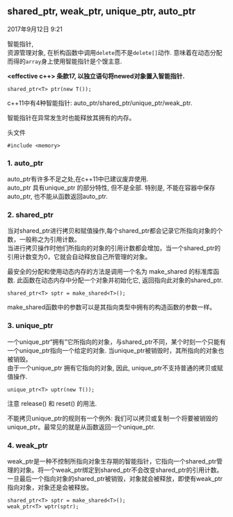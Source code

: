 ## shared_ptr, weak_ptr, unique_ptr, auto_ptr

2017年9月12日
9:21

智能指针,   
资源管理对象, 在析构函数中调用`delete`而不是`delete[]`动作. 意味着在动态分配而得的`array`身上使用智能指针是个馊主意.

**<effective c++> 条款17, 以独立语句将newed对象置入智能指针.**  
```
shared_ptr<T> ptr(new T());
```

c++11中有4种智能指针: auto_ptr/shared_ptr/unique_ptr/weak_ptr.

智能指针在异常发生时也能释放其拥有的内存。


头文件
```
#include <memory>
```


###	1. auto_ptr  
auto_ptr有许多不足之处,在c++11中已建议废弃使用.  
auto_ptr 具有unique_ptr 的部分特性, 但不是全部. 特别是, 不能在容器中保存auto_ptr, 也不能从函数返回auto_ptr.
	
### 2. shared_ptr
当对shared_ptr进行拷贝和赋值操作,每个shared_ptr都会记录它所指向对象的个数，一般称之为引用计数。  
当进行拷贝操作时他们所指向的对象的引用计数都会增加，当一个shared_ptr的引用计数变为0，它就会自动释放自己所管理的对象。
	
最安全的分配和使用动态内存的方法是调用一个名为 make_shared 的标准库函数. 此函数在动态内存中分配一个对象并初始化它, 返回指向此对象的shared_ptr.
```
shared_ptr<T> sptr = make_shared<T>();
```	
make_shared函数中的参数可以是其指向类型中拥有的构造函数的参数一样。
	
	
###	3. unique_ptr
一个unique_ptr“拥有”它所指向的对象，与shared_ptr不同，某个时刻一个只能有一个unique_ptr指向一个给定的对象. 当unique_ptr被销毁时，其所指向的对象也被销毁。  
由于一个unique_ptr 拥有它指向的对象, 因此, unique_ptr不支持普通的拷贝或赋值操作.
```
unique_ptr<T> uptr(new T());
```	
注意 release() 和 reset() 的用法.
	
不能拷贝unique_ptr的规则有一个例外: 我们可以拷贝或复制一个将要被销毁的unique_ptr。最常见的就是从函数返回一个unique_ptr.
	
###	4. weak_ptr
weak_ptr是一种不控制所指向对象生存期的智能指针，它指向一个shared_ptr管理的对象。将一个weak_ptr绑定到shared_ptr不会改变shared_ptr的引用计数。一旦最后一个指向对象的shared_ptr被销毁，对象就会被释放，即使有weak_ptr指向对象，对象还是会被释放。
```
shared_ptr<T> sptr = make_shared<T>();
weak_ptr<T> wptr(sptr);
```
